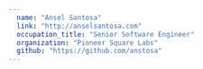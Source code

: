 ```yaml
---
  name: "Ansel Santosa"
  link: "http://anselsantosa.com"
  occupation_title: "Senior Software Engineer"
  organization: "Pioneer Square Labs"
  github: "https://github.com/anstosa"
---
```

